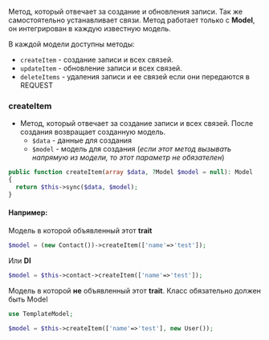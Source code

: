 Метод, который отвечает за создание и обновления записи. Так же самостоятельно устанавливает связи. Метод работает только с **Model**, он интегрирован в каждую известную модель. 

В каждой модели доступны методы:
* ```createItem``` - создание записи и всех связей. 
* ```updateItem``` - обновление записи и всех связей.
* ```deleteItems``` - удаления записи и ее связей если они передаются в REQUEST

### createItem

+ Метод, который отвечает за создание записи и всех связей. После создания возвращает созданную модель.
    + ```$data``` - данные для создания
    + ```$model``` - модель для создания (_если этот метод вызывать напрямую из модели, то этот параметр не обязателен_)

```php    
public function createItem(array $data, ?Model $model = null): Model
{
  return $this->sync($data, $model);
}
```

#### Например: 
Модель в которой объявленный этот **trait**
```php
$model = (new Contact())->createItem(['name'=>'test']);
``` 
Или **DI**
```php
$model = $this->contact->createItem(['name'=>'test']);
``` 
Модель в которой **не** объявленный этот **trait**. Класс обязательно должен быть Model
```php
use TemplateModel;

$model = $this->createItem(['name'=>'test'], new User());
``` 
